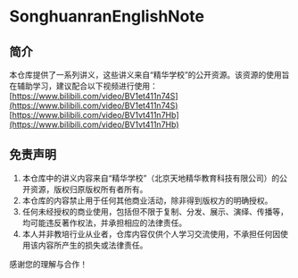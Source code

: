 # SonghuanranEnglishNote

## 简介
本仓库提供了一系列讲义，这些讲义来自“精华学校”的公开资源。该资源的使用旨在辅助学习，建议配合以下视频进行使用：
[https://www.bilibili.com/video/BV1et411n74S](https://www.bilibili.com/video/BV1et411n74S)
[https://www.bilibili.com/video/BV1vt411n7Hb](https://www.bilibili.com/video/BV1vt411n7Hb)

## 免责声明
1. 本仓库中的讲义内容来自“精华学校”（北京天地精华教育科技有限公司）的公开资源，版权归原版权所有者所有。
2. 本仓库的内容禁止用于任何其他商业活动，除非得到版权方的明确授权。
3. 任何未经授权的商业使用，包括但不限于复制、分发、展示、演绎、传播等，均可能违反著作权法，并承担相应的法律责任。
4. 本人并非教培行业从业者，仓库内容仅供个人学习交流使用，不承担任何因使用该内容所产生的损失或法律责任。

感谢您的理解与合作！

